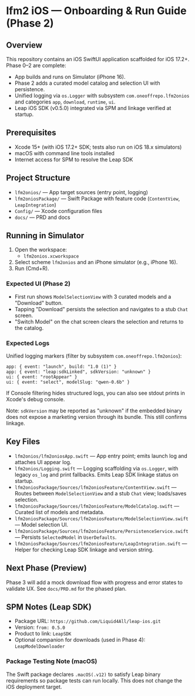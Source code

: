 # lfm2 iOS — Onboarding & Run Guide (Phase 2)

## Overview
This repository contains an iOS SwiftUI application scaffolded for iOS 17.2+. Phase 0–2 are complete:
- App builds and runs on Simulator (iPhone 16).
- Phase 2 adds a curated model catalog and selection UI with persistence.
- Unified logging via `os.Logger` with subsystem `com.oneoffrepo.lfm2onios` and categories `app`, `download`, `runtime`, `ui`.
- Leap iOS SDK (v0.5.0) integrated via SPM and linkage verified at startup.

## Prerequisites
- Xcode 15+ (with iOS 17.2+ SDK; tests also run on iOS 18.x simulators)
- macOS with command line tools installed
- Internet access for SPM to resolve the Leap SDK

## Project Structure
- `lfm2onios/` — App target sources (entry point, logging)
- `lfm2oniosPackage/` — Swift Package with feature code (`ContentView`, `LeapIntegration`)
- `Config/` — Xcode configuration files
- `docs/` — PRD and docs

## Running in Simulator
1. Open the workspace:
   - `lfm2onios.xcworkspace`
2. Select scheme `lfm2onios` and an iPhone simulator (e.g., iPhone 16).
3. Run (Cmd+R).

### Expected UI (Phase 2)
- First run shows `ModelSelectionView` with 3 curated models and a "Download" button.
- Tapping "Download" persists the selection and navigates to a stub `Chat` screen.
- "Switch Model" on the chat screen clears the selection and returns to the catalog.

### Expected Logs
Unified logging markers (filter by subsystem `com.oneoffrepo.lfm2onios`):
```
app: { event: "launch", build: "1.0 (1)" }
app: { event: "leap:sdkLinked", sdkVersion: "unknown" }
ui: { event: "rootAppear" }
ui: { event: "select", modelSlug: "qwen-0.6b" }
```
If Console filtering hides structured logs, you can also see stdout prints in Xcode's debug console.

Note: `sdkVersion` may be reported as "unknown" if the embedded binary does not expose a marketing version through its bundle. This still confirms linkage.

## Key Files
- `lfm2onios/lfm2oniosApp.swift` — App entry point; emits launch log and attaches UI appear log.
- `lfm2onios/Logging.swift` — Logging scaffolding via `os.Logger`, with legacy `os_log` and print fallbacks. Emits Leap SDK linkage status on startup.
- `lfm2oniosPackage/Sources/lfm2oniosFeature/ContentView.swift` — Routes between `ModelSelectionView` and a stub `Chat` view; loads/saves selection.
- `lfm2oniosPackage/Sources/lfm2oniosFeature/ModelCatalog.swift` — Curated list of models and metadata.
- `lfm2oniosPackage/Sources/lfm2oniosFeature/ModelSelectionView.swift` — Model selection UI.
- `lfm2oniosPackage/Sources/lfm2oniosFeature/PersistenceService.swift` — Persists `SelectedModel` in `UserDefaults`.
- `lfm2oniosPackage/Sources/lfm2oniosFeature/LeapIntegration.swift` — Helper for checking Leap SDK linkage and version string.

## Next Phase (Preview)
Phase 3 will add a mock download flow with progress and error states to validate UX. See `docs/PRD.md` for the phased plan.

## SPM Notes (Leap SDK)
- Package URL: `https://github.com/Liquid4All/leap-ios.git`
- Version: `from: 0.5.0`
- Product to link: `LeapSDK`
- Optional companion for downloads (used in Phase 4): `LeapModelDownloader`

### Package Testing Note (macOS)
The Swift package declares `.macOS(.v12)` to satisfy Leap binary requirements so package tests can run locally. This does not change the iOS deployment target.

